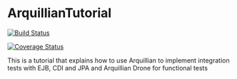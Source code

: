 # ArquillianTutorial

[![Build Status](https://travis-ci.org/LaviniaMasini/ArquillianTutorial.svg?branch=master)](https://travis-ci.org/LaviniaMasini/ArquillianTutorial)

[![Coverage Status](https://coveralls.io/repos/github/LaviniaMasini/ArquillianTutorial/badge.svg?branch=master)](https://coveralls.io/github/LaviniaMasini/ArquillianTutorial?branch=master)

This is a tutorial that explains how to use Arquillian to implement integration tests with EJB, CDI and JPA and Arquillian Drone for functional tests
